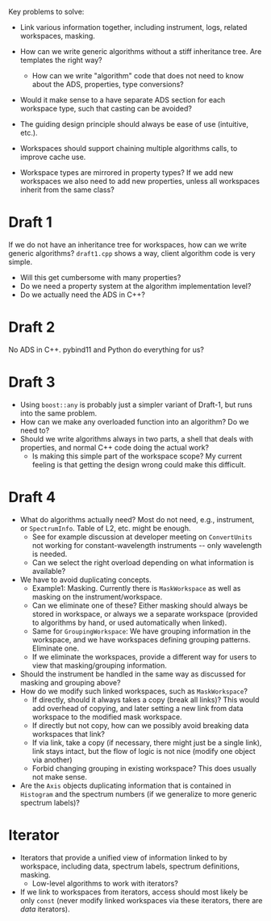 Key problems to solve:
- Link various information together, including instrument, logs, related workspaces, masking.
- How can we write generic algorithms without a stiff inheritance tree. Are templates the right way?
  - How can we write "algorithm" code that does not need to know about the ADS, properties, type conversions?

- Would it make sense to a have separate ADS section for each workspace type, such that casting can be avoided?
- The guiding design principle should always be ease of use (intuitive, etc.).
- Workspaces should support chaining multiple algorithms calls, to improve cache use.
- Workspace types are mirrored in property types? If we add new workspaces we also need to add new properties, unless all workspaces inherit from the same class?

# Draft 1

If we do not have an inheritance tree for workspaces, how can we write generic algorithms?
`draft1.cpp` shows a way, client algorithm code is very simple.

- Will this get cumbersome with many properties?
- Do we need a property system at the algorithm implementation level?
- Do we actually need the ADS in C++?

# Draft 2

No ADS in C++. pybind11 and Python do everything for us?

# Draft 3

- Using `boost::any` is probably just a simpler variant of Draft-1, but runs into the same problem.
- How can we make any overloaded function into an algorithm? Do we need to?
- Should we write algorithms always in two parts, a shell that deals with properties, and normal C++ code doing the actual work?
  - Is making this simple part of the workspace scope? My current feeling is that getting the design wrong could make this difficult.

# Draft 4

- What do algorithms actually need? Most do not need, e.g., instrument, or `SpectrumInfo`. Table of L2, etc. might be enough.
  - See for example discussion at developer meeting on `ConvertUnits` not working for constant-wavelength instruments -- only wavelength is needed.
  - Can we select the right overload depending on what information is available?
- We have to avoid duplicating concepts.
  - Example1: Masking. Currently there is `MaskWorkspace` as well as masking on the instrument/workspace.
  - Can we eliminate one of these? Either masking should always be stored in workspace, or always we a separate workspace (provided to algorithms by hand, or used automatically when linked).
  - Same for `GroupingWorkspace`: We have grouping information in the workspace, and we have workspaces defining grouping patterns. Eliminate one.
  - If we eliminate the workspaces, provide a different way for users to view that masking/grouping information.
- Should the instrument be handled in the same way as discussed for masking and grouping above?
- How do we modify such linked workspaces, such as `MaskWorkspace`?
  - If directly, should it always takes a copy (break all links)? This would add overhead of copying, and later setting a new link from data workspace to the modified mask workspace.
  - If directly but not copy, how can we possibly avoid breaking data workspaces that link?
  - If via link, take a copy (if necessary, there might just be a single link), link stays intact, but the flow of logic is not nice (modify one object via another)
  - Forbid changing grouping in existing workspace? This does usually not make sense.
- Are the `Axis` objects duplicating information that is contained in `Histogram` and the spectrum numbers (if we generalize to more generic spectrum labels)?

# Iterator

- Iterators that provide a unified view of information linked to by workspace, including data, spectrum labels, spectrum definitions, masking.
  - Low-level algorithms to work with iterators?
- If we link to workspaces from iterators, access should most likely be only `const` (never modify linked workspaces via these iterators, there are *data* iterators).
